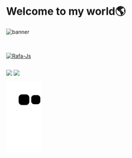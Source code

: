 # Welcome to my world🌎
![banner](https://user-images.githubusercontent.com/94474189/146393908-22196118-0c73-4c15-924a-447edbd32d35.PNG)

##

<div style="display: inline_block"><br>
    <a href="https://github.com/agotsilv">
  <img align="center" alt="Rafa-Js" height="30" width="40" img src="https://cdn.jsdelivr.net/gh/devicons/devicon/icons/java/java-original.svg">
</div>


##

<div>

<a href="https://www.linkedin.com/in/tiago-oliveira-silva-739aaa209/" target="_blank"><img src="https://img.shields.io/badge/-LinkedIn-%230077B5?style=for-the-badge&logo=linkedin&logoColor=white" target="_blank"></a>
    <a href="https://www.instagram.com/ago.tsilv/" target="_blank"><img src="https://img.shields.io/badge/Instagram-E4405F?style=for-the-badge&logo=instagram&logoColor=white" target="_blank"></a>
        



![Snake animation](https://github.com/rafaballerini/rafaballerini/blob/output/github-contribution-grid-snake.svg)
 </div>
